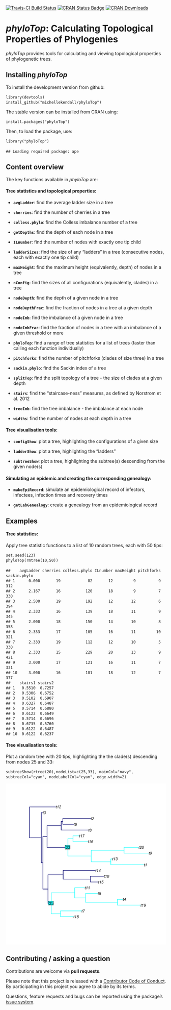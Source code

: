 [![Travis-CI Build
Status](https://travis-ci.org/MichelleKendall/phyloTop.png?branch=master)](https://travis-ci.org/MichelleKendall/phyloTop)
[![CRAN Status
Badge](http://www.r-pkg.org/badges/version/phyloTop)](https://cran.r-project.org/package=phyloTop)
[![CRAN
Downloads](https://cranlogs.r-pkg.org/badges/phyloTop)](https://cran.rstudio.com/web/packages/phyloTop/index.html)

# *phyloTop*: Calculating Topological Properties of Phylogenies

*phyloTop* provides tools for calculating and viewing topological
properties of phylogenetic trees.

## Installing *phyloTop*

To install the development version from github:

    library(devtools)
    install_github("michellekendall/phyloTop")

The stable version can be installed from CRAN using:

    install.packages("phyloTop")

Then, to load the package, use:

    library("phyloTop")

    ## Loading required package: ape

## Content overview

The key functions available in *phyloTop* are:

#### Tree statistics and topological properties:

-   **`avgLadder`**: find the average ladder size in a tree

-   **`cherries`**: find the number of cherries in a tree

-   **`colless.phylo`**: find the Colless imbalance number of a tree

-   **`getDepths`**: find the depth of each node in a tree

-   **`ILnumber`**: find the number of nodes with exactly one tip child

-   **`ladderSizes`**: find the size of any “ladders” in a tree
    (consecutive nodes, each with exactly one tip child)

-   **`maxHeight`**: find the maximum height (equivalently, depth) of
    nodes in a tree

-   **`nConfig`**: find the sizes of all configurations (equivalently,
    clades) in a tree

-   **`nodeDepth`**: find the depth of a given node in a tree

-   **`nodeDepthFrac`**: find the fraction of nodes in a tree at a given
    depth

-   **`nodeImb`**: find the imbalance of a given node in a tree

-   **`nodeImbFrac`**: find the fraction of nodes in a tree with an
    imbalance of a given threshold or more

-   **`phyloTop`**: find a range of tree statistics for a list of trees
    (faster than calling each function individually)

-   **`pitchforks`**: find the number of pitchforks (clades of size
    three) in a tree

-   **`sackin.phylo`**: find the Sackin index of a tree

-   **`splitTop`**: find the split topology of a tree - the size of
    clades at a given depth

-   **`stairs`**: find the “staircase-ness” measures, as defined by
    Norstrom et al. 2012

-   **`treeImb`**: find the tree imbalance - the imbalance at each node

-   **`widths`**: find the number of nodes at each depth in a tree

#### Tree visualisation tools:

-   **`configShow`**: plot a tree, highlighting the configurations of a
    given size

-   **`ladderShow`**: plot a tree, highlighting the “ladders”

-   **`subtreeShow`**: plot a tree, highlighting the subtree(s)
    descending from the given node(s)

#### Simulating an epidemic and creating the corresponding genealogy:

-   **`makeEpiRecord`**: simulate an epidemiological record of
    infectors, infectees, infection times and recovery times

-   **`getLabGenealogy`**: create a genealogy from an epidemiological
    record

## Examples

#### Tree statistics:

Apply tree statistic functions to a list of 10 random trees, each with
50 tips:

    set.seed(123)
    phyloTop(rmtree(10,50))

    ##    avgLadder cherries colless.phylo ILnumber maxHeight pitchforks sackin.phylo
    ## 1      0.000       19            82       12         9          9          312
    ## 2      2.167       16           120       18         9          7          330
    ## 3      2.500       19           192       12        12          6          394
    ## 4      2.333       16           139       18        11          9          345
    ## 5      2.000       18           150       14        10          8          358
    ## 6      2.333       17           105       16        11         10          321
    ## 7      2.333       19           112       12        10          5          330
    ## 8      2.333       15           229       20        13          9          421
    ## 9      3.000       17           121       16        11          7          331
    ## 10     3.000       16           181       18        12          7          377
    ##    stairs1 stairs2
    ## 1   0.5510  0.7257
    ## 2   0.5306  0.6752
    ## 3   0.5102  0.6907
    ## 4   0.6327  0.6487
    ## 5   0.5714  0.6880
    ## 6   0.6122  0.6649
    ## 7   0.5714  0.6696
    ## 8   0.6735  0.5760
    ## 9   0.6122  0.6487
    ## 10  0.6122  0.6237

#### Tree visualisation tools:

Plot a random tree with 20 tips, highlighting the the clade(s)
descending from nodes 25 and 33:

    subtreeShow(rtree(20),nodeList=c(25,33), mainCol="navy", subtreeCol="cyan", nodeLabelCol="cyan", edge.width=2)

![](figs/subtreeShow_example-1.png)

## Contributing / asking a question

Contributions are welcome via **pull requests**.

Please note that this project is released with a [Contributor Code of
Conduct](https://github.com/MichelleKendall/phyloTop/blob/master/CONDUCT.md).
By participating in this project you agree to abide by its terms.

Questions, feature requests and bugs can be reported using the package’s
[issue system](https://github.com/michellekendall/phylotop/issues).
